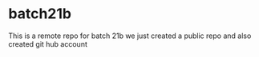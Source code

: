# batch21b
This is a remote repo for batch 21b
we just created a public repo and also created git hub account
